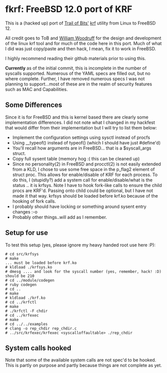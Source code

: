 # fkrf: FreeBSD 12.0 port of KRF

This is a (hacked up) port of [Trail of Bits'](https://www.trailofbits.com) 
[krf](https://github.com/trailofbits/krf) utility from Linux to FreeBSD 12.


All credit goes to ToB and [William Woodruff](https://github.com/woodruffw) for
the design and development of the linux krf tool and for much of the code here
in this port. Much of what I did was just copy/paste and then hack, I mean, fix
it to work in FreeBSD.

I highly recommend reading their github materials prior to using this.

**Currently** as of the initial commit, this is incomplete in the number of 
syscalls supported. Numerous of the YAML specs are filled out, but no where
complete. Further, I have removed numerous specs I was not planning to 
support...most of these are in the realm of security features such as MAC and
Capabilities.


## Some Differences

Since it is for FreeBSD and this is kernel based there are clearly some
implementation differences. I did not note what I changed in my hackfest
that would differ from their implementation but I will try to list them 
below:


- Implement the configuration settings using sysctl instead of procfs
- Using __typeof() instead of typeof() (which I should have just #define'd)
- You'll recall how arguments are in FreeBSD... that is a $syscall_args struct.
- Copy full sysent table (memory hog :( this can be cleaned up)
- Since no personality(2) in FreeBSD and procctl(2) is not easily extended from
a KLD, I chose to use some free space in the p_flag2 element of struct proc. This
allows for enable/disable of KRF for each process. To do this, I (stupidly?) add
a system call for enable/disable/what is the status .. it is krfsys. Note I have
to hook fork-like calls to ensure the child procs are KRF'd. Passing onto child
could be optional, but I have not made it that way. krfsys should be loaded before
krf.ko because of the hooking of fork calls.
- I probably should have locking or something around sysent entry changes :-o
- Probably other things..will add as I remember.


## Setup for use

To test this setup (yes, please ignore my heavy handed
root use here :P):

```
# cd src/krfsys
# make
... must be loaded before krf.ko
# kldload ./krfsys.ko
# dmesg .... and look for the syscall number (yes, remember, hack! :D) should be 210
# cd ../module/codegen
# ruby codegen
# cd ..
# make
# kldload ./krf.ko
# cd ../krfctl
# make
# ./krfctl -F chdir
# cd ../krfexec
# make
# cd ../../examples
# clang -o rep_chdir rep_chdir.c
# ../src/krfexec/krfexec <syscalloffaultable> ./rep_chdir
```


## System calls hooked

Note that some of the available system calls are not spec'd to be hooked. 
This is partly on purpose and partly because things are not complete as yet.
